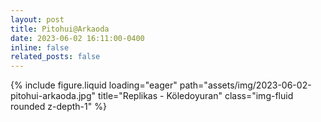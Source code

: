 ```yaml
---
layout: post
title: Pitohui@Arkaoda
date: 2023-06-02 16:11:00-0400
inline: false
related_posts: false
---
```


<div class="row">
    <div class="col-sm mt-3 mt-md-0">
        {% include figure.liquid loading="eager" path="assets/img/2023-06-02-pitohui-arkaoda.jpg" title="Replikas - Köledoyuran" class="img-fluid rounded z-depth-1" %}
    </div>
</div>